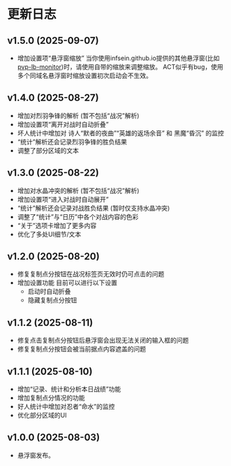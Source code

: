 # 更新日志

## v1.5.0 (2025-09-07)
* 增加设置项“悬浮窗缩放”
  当你使用infsein.github.io提供的其他悬浮窗(比如[pvp-lb-monitor](https://github.com/InfSein/pvp-lb-monitor))时，请使用自带的缩放来调整缩放。
  ACT似乎有bug，使用多个同域名悬浮窗时缩放设置初次启动会不生效。

## v1.4.0 (2025-08-27)
* 增加对烈羽争锋的解析 (暂不包括“战况”解析)
* 增加设置项“离开对战时自动折叠”
* 坏人统计中增加对 诗人“默者的夜曲”“英雄的返场余音” 和 黑魔“昏沉” 的监控
* “统计”解析还会记录烈羽争锋的胜负结果
* 调整了部分区域的文本

## v1.3.0 (2025-08-22)
* 增加对水晶冲突的解析 (暂不包括“战况”解析)
* 增加设置项“进入对战时自动展开”
* “统计”解析还会记录对战胜负结果 (暂时仅支持水晶冲突)
* 调整了“统计”与“日历”中各个对战内容的色彩
* “关于”选项卡增加了更多内容
* 优化了多处UI细节/文本

## v1.2.0 (2025-08-20)
* 修复复制点分按钮在战况标签页无效时仍可点击的问题
* 增加设置功能
  目前可以进行以下设置
    - 启动时自动折叠
    - 隐藏复制点分按钮

## v1.1.2 (2025-08-11)
* 修复点击复制点分按钮后悬浮窗会出现无法关闭的输入框的问题
* 修复复制点分按钮会被当前据点内容遮盖的问题

## v1.1.1 (2025-08-10)
* 增加“记录、统计和分析本日战绩”功能
* 增加复制点分情况的功能
* 好人统计中增加对忍者“命水”的监控
* 优化部分区域的UI

## v1.0.0 (2025-08-03)
* 悬浮窗发布。